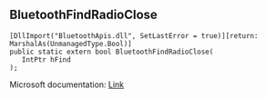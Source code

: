## BluetoothFindRadioClose

```
[DllImport("BluetoothApis.dll", SetLastError = true)][return: MarshalAs(UnmanagedType.Bool)]
public static extern bool BluetoothFindRadioClose(
   IntPtr hFind
);
```

Microsoft documentation: [Link](https://docs.microsoft.com/en-us/windows/win32/api/bluetoothapis/nf-bluetoothapis-bluetoothfindradioclose)
